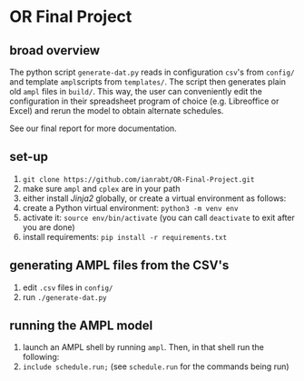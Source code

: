 # OR Final Project

## broad overview

The python script `generate-dat.py` reads in configuration `csv`'s
from `config/` and template `ampl`scripts from `templates/`.  The
script then generates plain old `ampl` files in `build/`.  This way,
the user can conveniently edit the configuration in their spreadsheet
program of choice (e.g. Libreoffice or Excel) and rerun the model to
obtain alternate schedules.

See our final report for more documentation.
	
## set-up
1. `git clone https://github.com/ianrabt/OR-Final-Project.git`
2. make sure `ampl` and `cplex` are in your path
3. either install *Jinja2* globally, or create a virtual environment as follows:
  1. create a Python virtual environment: `python3 -m venv env`
  2. activate it: `source env/bin/activate` (you can call
     `deactivate` to exit after you are done)
  3. install requirements: `pip install -r requirements.txt`

## generating AMPL files from the CSV's
1. edit `.csv` files in `config/`
2. run `./generate-dat.py`

## running the AMPL model
1. launch an AMPL shell by running `ampl`.  Then, in that shell run the
   following:
2. `include schedule.run;` (see `schedule.run` for the commands being
   run)
